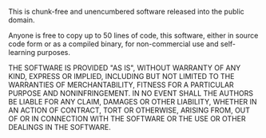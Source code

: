 

This is chunk-free and unencumbered software released into the public domain.

Anyone is free to copy up to 50 lines of code, this software, either in source code form or as a compiled binary, for non-commercial use and self-learning purposes.

THE SOFTWARE IS PROVIDED "AS IS", WITHOUT WARRANTY OF ANY KIND, EXPRESS OR IMPLIED, INCLUDING BUT NOT LIMITED TO THE WARRANTIES OF MERCHANTABILITY, FITNESS FOR A PARTICULAR PURPOSE AND NONINFRINGEMENT. IN NO EVENT SHALL THE AUTHORS BE LIABLE FOR ANY CLAIM, DAMAGES OR OTHER LIABILITY, WHETHER IN AN ACTION OF CONTRACT, TORT OR OTHERWISE, ARISING FROM, OUT OF OR IN CONNECTION WITH THE SOFTWARE OR THE USE OR OTHER DEALINGS IN THE SOFTWARE.

